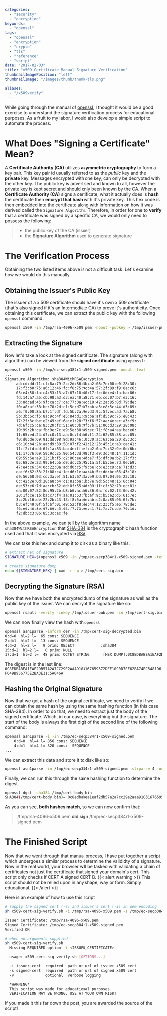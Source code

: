 ```yaml
---
categories:
  - "security"
  - "encryption"
keywords:
  - "openssl"
tags:
  - "openssl"
  - "encryption"
  - "crypto"
  - "tls"
  - "reference"
  - "script"
date: "2017-02-03"
title: "x509 Certificate Manual Signature Verification"
thumbnailImagePosition: "left"
thumbnailImage: "/images/thumb/thumb-tls.png"

aliases:
  - "/x509verify"
---
```


While going through the manual of [openssl](https://www.openssl.org/docs/man1.1.0/), I thought it would be a good exercise to understand the signature verification process for educational purposes. As a fruit to my labor, I would also develop a simple script to automate the process.
<!--more-->

<!-- toc -->

# What Does "Signing a Certificate" Mean?
A **Certificate Authority (CA)** utilizes **asymmetric cryptography** to form a key pair. This key pair id usually referred to as the *public* key and the **private** key. Messages encrypted with one key, can only be decrypted with the other key. The public key is advertised and known to all, however the private key is kept secret and should only been known by the CA. When a **Certificate Authority (CA)** signs a certificate, what it actually does is **hash** the certificate then **encrypt that hash** with it's private key. This hex code is then embedded into the certificate along with information on how it was derived called the `Signature Algorithm`. Therefore, in order for one to **verify** that a certificate was signed by a specific CA, we would only need to possess the following:

> * the public key of the CA (issuer)
> * the **Signature Algorithm** used to generate signature

# The Verification Process
Obtaining the two listed items above is not a difficult task. Let's examine how we would do this manually

## Obtaining the Issuer's Public Key
The issuer of a x.509 certificate should have it's own x.509 certificate (that's also signed if it's an Intermediate CA) to prove it's authenticity. Once obtaining this certificate, we can extract the public key with the following `openssl` command:
```bash
openssl x509 -in /tmp/rsa-4096-x509.pem -noout -pubkey > /tmp/issuer-pub.pem
```
## Extracting the Signature
Now let's take a look at the signed certificate. The signature (along with algorithm) can be viewed from the **signed certificate** using `openssl`:
```bash
openssl x509 -in /tmp/ec-secp384r1-x509-signed.pem -noout -text
...
Signature Algorithm: sha384WithRSAEncryption
     ad:cd:dd:71:cf:8a:79:2c:2d:86:5b:a2:08:7e:00:e0:28:30:
     17:f3:b0:75:a6:12:46:fc:f8:75:9c:4a:57:2f:89:f9:8a:c6:
     03:e4:58:fa:c4:53:13:a7:67:18:60:17:fc:0d:e4:1a:ba:86:
     fd:14:a7:a5:cb:98:a3:d3:ea:40:a8:71:eb:cd:07:b7:e3:16:
     33:8d:ad:45:9f:ca:c7:ca:77:0a:ec:10:42:2a:85:8d:79:de:
     f0:a8:af:38:bc:70:2d:c1:5c:d7:b7:bb:a3:e8:5c:44:d3:89:
     a6:f0:00:8a:b7:1f:df:fd:5b:2a:9e:d3:9c:5f:ec:ad:7a:b8:
     5b:3b:6c:f5:8a:9c:4f:e5:84:d1:c9:ba:af:d5:9c:75:e8:43:
     17:2f:3c:be:e2:49:ef:6a:e1:28:73:f6:57:aa:4e:ec:a3:f9:
     7d:6f:c5:ce:83:20:fc:51:e0:3b:9f:7b:51:06:d3:29:28:08:
     19:99:2b:ca:fb:9e:7c:e9:5e:38:89:ec:71:f8:a4:aa:be:e0:
     1f:65:ed:24:d7:c0:13:aa:0c:f4:b6:f1:24:62:85:38:ac:05:
     f0:d0:de:69:91:dd:98:9d:9a:46:10:30:ac:6a:6a:20:d5:3c:
     c6:10:b4:2b:aa:d9:38:58:07:f2:41:12:23:45:1c:a8:ca:41:
     11:f2:fd:dd:6f:1a:83:ba:4e:ff:ef:b2:0a:7c:32:9e:0d:6b:
     01:17:76:69:59:9c:25:90:54:3d:08:f3:e9:3d:48:14:11:1d:
     09:59:6e:a9:22:1b:f5:c2:80:ee:4d:e7:f5:df:0a:b2:27:f3:
     05:68:3e:23:99:64:bb:d9:dc:25:95:1a:5f:b5:be:7d:0e:b9:
     47:e4:c6:34:0c:22:0a:ad:d0:c5:f9:be:cb:e3:c9:ca:71:d3:
     ea:f6:62:33:2f:08:c4:1e:d6:1e:aa:4b:5c:dd:bc:66:43:18:
     d9:56:68:93:cd:3a:ef:51:b3:67:8a:e9:bd:07:04:95:23:10:
     6c:42:2e:0d:28:a8:b4:c1:81:ba:1b:7e:9d:5c:48:16:6c:04:
     de:53:e6:7d:aa:cb:52:dd:8f:55:8d:09:1f:cf:32:70:ec:81:
     ea:00:07:52:8d:95:2b:b8:b6:ac:b6:36:0a:fd:02:f3:0e:42:
     20:1f:ce:1b:ba:c7:f4:aa:01:53:fb:af:9c:b5:e2:d5:61:7e:
     3c:2b:16:de:22:2b:43:13:f8:5a:6e:ab:c2:0a:85:96:6f:7b:
     b3:ef:49:0f:5f:bf:01:e9:52:f8:de:44:12:23:f5:e6:78:de:
     f6:e0:40:8e:97:89:45:92:f7:73:ee:41:71:7a:7c:de:79:10:
     f2:db:c3:86:85:3c:ac:fe
```
In the above example, we can tell by the algorithm name `sha384WithRSAEncryption` that [SHA-384](https://en.wikipedia.org/wiki/SHA-2) is the cryptographic hash function used and that it was encrypted via [RSA](https://en.wikipedia.org/wiki/RSA_(cryptosystem)).

We can take this hex and dump it to disk as a binary like this:
```bash
# extract hex of signature
SIGNATURE_HEX=$(openssl x509 -in /tmp/ec-secp384r1-x509-signed.pem -text -noout -certopt ca_default -certopt no_validity -certopt no_serial -certopt no_subject -certopt no_extensions -certopt no_signame | grep -v 'Signature Algorithm' | tr -d '[:space:]:')

# create signature dump
echo ${SIGNATURE_HEX} | xxd -r -p > /tmp/cert-sig.bin
```

## Decrypting the Signature (RSA)
Now that we have both the encrypted dump of the signature as well as the public key of the issuer. We can decrypt the signature like so:
```bash
openssl rsautl -verify -inkey /tmp/issuer-pub.pem -in /tmp/cert-sig.bin -pubin > /tmp/cert-sig-decrypted.bin
```

We can now finally view the hash with `openssl`
```bash
openssl asn1parse -inform der -in /tmp/cert-sig-decrypted.bin
0:d=0  hl=2 l=  65 cons: SEQUENCE          
2:d=1  hl=2 l=  13 cons: SEQUENCE          
4:d=2  hl=2 l=   9 prim: OBJECT            :sha384
15:d=2  hl=2 l=   0 prim: NULL              
17:d=1  hl=2 l=  48 prim: OCTET STRING      [HEX DUMP]:0C8EDBABEA1EAF2DB57A2A7CC29E2AAA9103167659572DFE10C0D7FF62BA74EC5481D6F049B956775E2BA3E11C5A046A
```
The digest is in the last line: `0C8EDBABEA1EAF2DB57A2A7CC29E2AAA9103167659572DFE10C0D7FF62BA74EC5481D6F049B956775E2BA3E11C5A046A`

## Hashing the Original Signature
Now that we got a hash of the orginal certificate, we need to verify if we can obtain the same hash by using the same hashing function (in this case SHA-384). In order to do that, we need to extract just the body of the signed certificate. Which, in our case, is everything but the signature. The start of the body is always the first digit of the second line of the following command:
```bash
openssl asn1parse -i -in /tmp/ec-secp384r1-x509-signed.pem
    0:d=0  hl=4 l= 856 cons: SEQUENCE          
    4:d=1  hl=4 l= 320 cons:  SEQUENCE     
...     
```

We can extract this data and store it to disk like so:
```bash
openssl asn1parse -in /tmp/ec-secp384r1-x509-signed.pem -strparse 4 -out /tmp/cert-body.bin -noout
```

Finally, we can run this through the same hashing function to determine the digest
```bash
openssl dgst -sha384 /tmp/cert-body.bin
SHA384(/tmp/cert-body.bin)= 0c8edbabea1eaf2db57a2a7cc29e2aaa9103167659572dfe10c0d7ff62ba74ec5481d6f049b956775e2ba3e11c5a046a
```

As you can see, **both hashes match**, so we can now confirm that:

> /tmp/rsa-4096-x509.pem **did sign** /tmp/ec-secp384r1-x509-signed.pem

# The Finished Script
Now that we went through that manual process, I have put together a script which undergoes a similar process to determine the valididty of a signature. Now in the real world, your browser will be tasked with validating a chain of certificates not just the certificate that signed your domain's cert. This script only checks if CERT A signed CERT B.
{{< alert warning >}}
This script should not be relied upon in any shape, way or form. Simply educational.
{{< /alert >}}

Here is an example of how to use this script
```bash
# supply the signed cert (-s) and issuer's cert (-i) in pem encoding
sh x509-cert-sig-verify.sh -i /tmp/rsa-4096-x509.pem -s /tmp/ec-secp384r1-x509-signed.pem

Issuer Certificate: /tmp/rsa-4096-x509.pem
Signed Certificate: /tmp/ec-secp384r1-x509-signed.pem
Verified OK

# when no arguments supplied
sh x509-cert-sig-verify.sh
  Missing REQUIRED option -i <ISSUER_CERTIFICATE>

  usage: x509-cert-sig-verify.sh [OPTIONS...]

  -i issuer-cert  required  path or url of issuer x509 cert
  -s signed-cert  required  path or url of signed x509 cert
  -v              optional  verbose logging

  *WARNING*
  This script was made for educational purposes.
  VERIFICATION MAY BE WRONG, USE AT YOUR OWN RISK!
```

If you made it this far down the post, you are awarded the source of the script!

<script src="https://gist.github.com/gbolo/807e1c05335843758abe80935730537a.js"></script>
